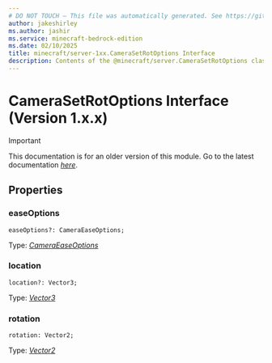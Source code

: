 ```yaml
---
# DO NOT TOUCH — This file was automatically generated. See https://github.com/mojang/minecraftapidocsgenerator to modify descriptions, examples, etc.
author: jakeshirley
ms.author: jashir
ms.service: minecraft-bedrock-edition
ms.date: 02/10/2025
title: minecraft/server-1xx.CameraSetRotOptions Interface
description: Contents of the @minecraft/server.CameraSetRotOptions class (Version 1.x.x).
---
```

# CameraSetRotOptions Interface (Version 1.x.x)

> [!IMPORTANT]
> This documentation is for an older version of this module. Go to the latest documentation [*here*](../../../scriptapi/minecraft/server/CameraSetRotOptions.md).

## Properties

### **easeOptions**
`easeOptions?: CameraEaseOptions;`

Type: [*CameraEaseOptions*](CameraEaseOptions.md)

### **location**
`location?: Vector3;`

Type: [*Vector3*](Vector3.md)

### **rotation**
`rotation: Vector2;`

Type: [*Vector2*](Vector2.md)
